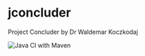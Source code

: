 # jconcluder
Project Concluder by Dr Waldemar Koczkodaj

![Java CI with Maven](https://github.com/pathak-gaurav/jconcluder/workflows/Java%20CI%20with%20Maven/badge.svg)
